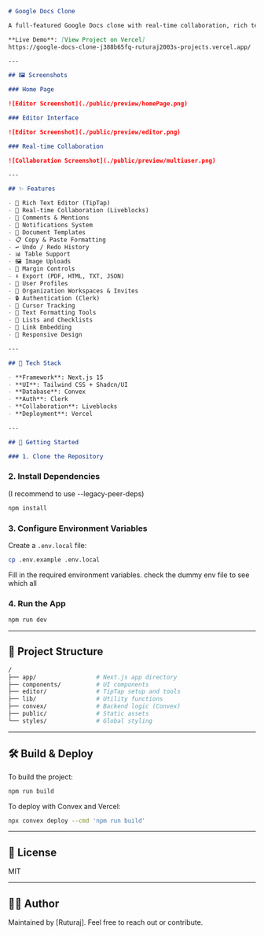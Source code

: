 ```markdown
# Google Docs Clone

A full-featured Google Docs clone with real-time collaboration, rich text editing, document templates, comments, notifications, user management, and organization workspaces.

**Live Demo**: [View Project on Vercel]
https://google-docs-clone-j388b65fq-ruturaj2003s-projects.vercel.app/

---

## 🖼️ Screenshots

### Home Page

![Editor Screenshot](./public/preview/homePage.png)

### Editor Interface

![Editor Screenshot](./public/preview/editor.png)

### Real-time Collaboration

![Collaboration Screenshot](./public/preview/multiuser.png)

---

## ✨ Features

- 📝 Rich Text Editor (TipTap)
- 🤝 Real-time Collaboration (Liveblocks)
- 💬 Comments & Mentions
- 🔔 Notifications System
- 📑 Document Templates
- 📋 Copy & Paste Formatting
- ↩️ Undo / Redo History
- 📊 Table Support
- 🖼️ Image Uploads
- 📏 Margin Controls
- ⬇️ Export (PDF, HTML, TXT, JSON)
- 👤 User Profiles
- 🏢 Organization Workspaces & Invites
- 🔒 Authentication (Clerk)
- 🎯 Cursor Tracking
- 🎨 Text Formatting Tools
- 📝 Lists and Checklists
- 🔗 Link Embedding
- 📱 Responsive Design

---

## 🧰 Tech Stack

- **Framework**: Next.js 15
- **UI**: Tailwind CSS + Shadcn/UI
- **Database**: Convex
- **Auth**: Clerk
- **Collaboration**: Liveblocks
- **Deployment**: Vercel

---

## 🚀 Getting Started

### 1. Clone the Repository
```

### 2. Install Dependencies

(I recommend to use --legacy-peer-deps)

```bash
npm install
```

### 3. Configure Environment Variables

Create a `.env.local` file:

```bash
cp .env.example .env.local
```

Fill in the required environment variables.
check the dummy env file to see which all

### 4. Run the App

```bash
npm run dev
```

---

## 📁 Project Structure

```bash
/
├── app/                 # Next.js app directory
├── components/          # UI components
├── editor/              # TipTap setup and tools
├── lib/                 # Utility functions
├── convex/              # Backend logic (Convex)
├── public/              # Static assets
└── styles/              # Global styling
```

---

## 🛠️ Build & Deploy

To build the project:

```bash
npm run build
```

To deploy with Convex and Vercel:

```bash
npx convex deploy --cmd 'npm run build'
```

---

## 📄 License

MIT

---

## 🙋‍♂️ Author

Maintained by [Ruturaj].
Feel free to reach out or contribute.

```


```
